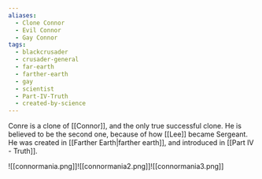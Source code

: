 ```yaml
---
aliases:
  - Clone Connor
  - Evil Connor
  - Gay Connor
tags:
  - blackcrusader
  - crusader-general
  - far-earth
  - farther-earth
  - gay
  - scientist
  - Part-IV-Truth
  - created-by-science
---
```

Conre is a clone of [[Connor]], and the only true successful clone. He is believed to be the second one, because of how [[Lee]] became Sergeant. He was created in [[Farther Earth|farther earth]], and introduced in [[Part IV - Truth]].

![[connormania.png]]![[connormania2.png]]![[connormania3.png]]